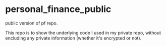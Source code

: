 # personal_finance_public
public version of pf repo.

This repo is to show the underlying code I used in my private repo, without encluding any private information (whether it's encrypted or not).
